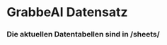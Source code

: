 








































































































































































































































































































































# GrabbeAI Datensatz





### Die aktuellen Datentabellen sind in /sheets/


